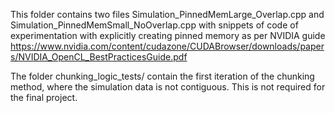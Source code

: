 This folder contains two files Simulation_PinnedMemLarge_Overlap.cpp and Simulation_PinnedMemSmall_NoOverlap.cpp with snippets of code of experimentation with explicitly creating pinned memory as per NVIDIA guide
https://www.nvidia.com/content/cudazone/CUDABrowser/downloads/papers/NVIDIA_OpenCL_BestPracticesGuide.pdf

The folder chunking_logic_tests/ contain the first iteration of the chunking method, where the simulation
data is not contiguous. This is not required for the final project.